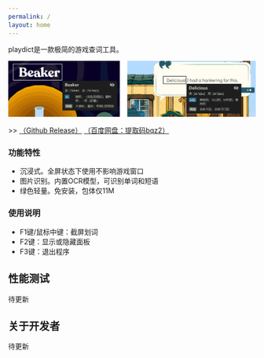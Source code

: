 ```yaml
---
permalink: /
layout: home
---
```


playdict是一款极简的游戏查词工具。

![demo](./assets/imgs/demo/demo.png)

\>> [（Github Release）](https://github.com/blueloveTH/playdict/releases/latest) [（百度网盘：提取码bqz2）](https://pan.baidu.com/s/1-64jkw9AwO5b-puIzcc5Gg)

### 功能特性

+ 沉浸式。全屏状态下使用不影响游戏窗口
+ 图片识别。内置OCR模型，可识别单词和短语
+ 绿色轻量。免安装，包体仅11M


### 使用说明
+ F1键/鼠标中键：截屏划词
+ F2键：显示或隐藏面板
+ F3键：退出程序

## 性能测试

待更新

## 关于开发者

待更新